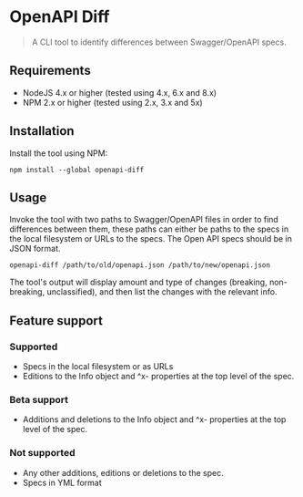 # OpenAPI Diff
> A CLI tool to identify differences between Swagger/OpenAPI specs.

## Requirements
- NodeJS 4.x or higher (tested using 4.x, 6.x and 8.x)
- NPM 2.x or higher (tested using 2.x, 3.x and 5x)

## Installation

Install the tool using NPM:
```
npm install --global openapi-diff
```

## Usage
Invoke the tool with two paths to Swagger/OpenAPI files in order to find differences between them, these paths can either be paths to the specs in the local filesystem or URLs to the specs. 
The Open API specs should be in JSON format.
```
openapi-diff /path/to/old/openapi.json /path/to/new/openapi.json 
```

The tool's output will display amount and type of changes (breaking, non-breaking, unclassified), and then list the changes with the relevant info.

## Feature support

### Supported
- Specs in the local filesystem or as URLs
- Editions to the Info object and ^x- properties at the top level of the spec.

### Beta support 
- Additions and deletions to the Info object and ^x- properties at the top level of the spec.

### Not supported
- Any other additions, editions or deletions to the spec.
- Specs in YML format